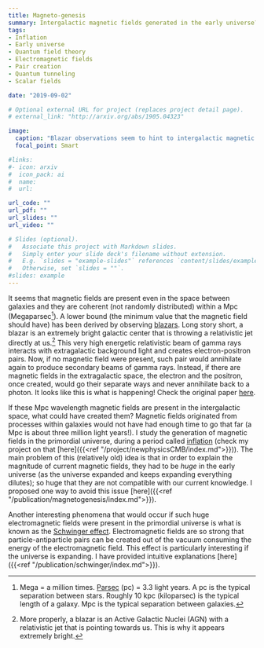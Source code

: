 ```yaml
---
title: Magneto-genesis
summary: Intergalactic magnetic fields generated in the early universe?
tags:
- Inflation
- Early universe
- Quantum field theory
- Electromagnetic fields
- Pair creation
- Quantum tunneling
- Scalar fields

date: "2019-09-02"

# Optional external URL for project (replaces project detail page).
# external_link: "http://arxiv.org/abs/1905.04323"

image:
  caption: "Blazar observations seem to hint to intergalactic magnetic fields. Image credit: [NASA](https://images-assets.nasa.gov/image/PIA20912/PIA20912~small.jpg)"
  focal_point: Smart

#links:
#- icon: arxiv
#  icon_pack: ai
#  name:
#  url: 

url_code: ""
url_pdf: ""
url_slides: ""
url_video: ""

# Slides (optional).
#   Associate this project with Markdown slides.
#   Simply enter your slide deck's filename without extension.
#   E.g. `slides = "example-slides"` references `content/slides/example-slides.md`.
#   Otherwise, set `slides = ""`.
#slides: example
---
```

It seems that magnetic fields are present even in the space between galaxies and they are coherent (not randomly distributed) within a Mpc (Megaparsec[^1]). A lower bound (the minimum value that the magnetic field should have) has been derived by observing [blazars](https://en.wikipedia.org/wiki/Blazar). Long story short, a blazar is an extremely bright galactic center that is throwing a relativistic jet directly at us.[^2] This very high energetic relativistic beam of gamma rays interacts with extragalactic background light and creates electron-positron pairs. Now, if no magnetic field were present, such pair would annihilate again to produce secondary beams of gamma rays. Instead, if there are magnetic fields in the extragalactic space, the electron and the positron, once created, would go their separate ways and never annihilate back to a photon. It looks like this is what is happening! Check the original paper [here](https://arxiv.org/pdf/1006.3504.pdf).

If these Mpc wavelength magnetic fields are present in the intergalactic space, what could have created them? Magnetic fields originated from processes within galaxies would not have had enough time to go that far (a Mpc is about three million light years!). I study the generation of magnetic fields in the primordial universe, during a period called [inflation](https://en.wikipedia.org/wiki/Inflation_(cosmology)) (check my project on that [here]({{<ref "/project/newphysicsCMB/index.md">}})). The main problem of this (relatively old) idea is that in order to explain the magnitude of current magnetic fields, they had to be *huge* in the early universe (as the universe expanded and keeps expanding everything dilutes); so huge that they are not compatible with our current knowledge. I proposed one way to avoid this issue [here]({{<ref "/publication/magnetogenesis/index.md">}}).

Another interesting phenomena that would occur if such huge electromagnetic fields were present in the primordial universe is what is known as the [Schwinger effect](https://en.wikipedia.org/wiki/Schwinger_effect). Electromagnetic fields are so strong that particle-antiparticle pairs can be created out of the vacuum consuming the energy of the electromagnetic field. This effect is particularly interesting if the universe is expanding. I have provided intuitive explanations [here]({{<ref "/publication/schwinger/index.md">}}).

[^1]: Mega = a million times. [Parsec](https://en.wikipedia.org/wiki/Parsec) (pc) = 3.3 light years. A pc is the typical separation between stars. Roughly 10 kpc (kiloparsec) is the typical length of a galaxy. Mpc is the typical separation between galaxies.
[^2]: More properly, a blazar is an Active Galactic Nuclei (AGN) with a relativistic jet that is pointing towards us. This is why it appears extremely bright.
